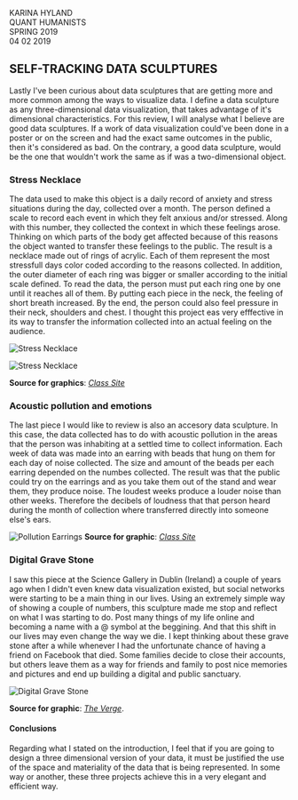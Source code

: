 KARINA HYLAND <br>
QUANT HUMANISTS <br>
SPRING 2019 <br> 
04 02 2019

## SELF-TRACKING DATA SCULPTURES
 
Lastly I've been curious about data sculptures that are getting more and more common among the ways to visualize data. I define a data sculpture as any three-dimensional data visualization, that takes advantage of it's dimensional characteristics. For this review, I will analyse what I believe are good data sculptures. If a work of data visualization could've been done in a poster or on the screen and had the exact same outcomes in the public, then it's considered as bad. On the contrary, a good data sculpture, would be the one that wouldn't work the same as if was a two-dimensional object.

### Stress Necklace

The data used to make this object is a daily record of anxiety and stress situations during the day, collected over a month. The person defined a scale to record each event in which they felt anxious and/or stressed. Along with this number, they collected the context in which these feelings arose. Thinking on which parts of the body get affected because of this reasons the object wanted to transfer these feelings to the public. The result is a necklace made out of rings of acrylic. Each of them represent the most stressfull days color coded according to the reasons collected. In addition, the outer diameter of each ring was bigger or smaller according to the initial scale defined. To read the data, the person must put each ring one by one until it reaches all of them. By putting each piece in the neck, the feeling of short breath increased. By the end, the person could also feel pressure in their neck, shoulders and chest. I thought this project eas very efffective in its way to transfer the information collected into an actual feeling on the audience. 

![Stress Necklace](http://clases.diatomea.co/RepDatos_15/wp-content/uploads/2016/09/Captura-de-pantalla-2016-09-19-a-las-9.24.21-p.m.-e1474331235652.png)

![Stress Necklace](http://clases.diatomea.co/RepDatos_15/wp-content/uploads/2016/10/WhatsApp-Image-2016-10-27-at-16.30.26-768x432.jpeg)

**Source for graphics**: [_Class Site_](http://clases.diatomea.co/RepDatos_15/)

### Acoustic pollution and emotions

The last piece I would like to review is also an accesory data sculpture. In this case, the data collected has to do with acoustic pollution in the areas that the person was inhabiting at a settled time to collect information. Each week of data was made into an earring with beads that hung on them for each day of noise collected. The size and amount of the beads per each earring depended on the numbes collected. The result was that the public could try on the earrings and as you take them out of the stand and wear them, they produce noise. The loudest weeks produce a louder noise than other weeks. Therefore the decibels of loudness that that person heard during the month of collection where transferred directly into someone else's ears. 

![Pollution Earrings](http://clases.diatomea.co/RepDatos_15/wp-content/uploads/2016/10/IMG_7868-1024x683.jpg)
**Source for graphic**: [_Class Site_](http://clases.diatomea.co/RepDatos_15/)


### Digital Grave Stone

I saw this piece at the Science Gallery in Dublin (Ireland) a couple of years ago when I didn't even knew data visualization existed, but social networks were starting to be a main thing in our lives. Using an extremely simple way of showing a couple of numbers, this sculpture made me stop and reflect on what I was starting to do. Post many things of my life online and becoming a name with a @ symbol at the beggining. And that this shift in our lives may even change the way we die. I kept thinking about these grave stone after a while whenever I had the unfortunate chance of having a friend on Facebook that died. Some families decide to close their accounts, but others leave them as a way for friends and family to post nice memories and pictures and end up building a digital and public sanctuary. 

![Digital Grave Stone](https://cdn.vox-cdn.com/thumbor/yGngLtPhg95ov_1cLP_dQXhbj2c=/0x79:1024x762/1820x1213/filters:focal(0x79:1024x762):format(webp)/cdn.vox-cdn.com/uploads/chorus_image/image/45751552/B90E_ohIQAAmsV8.0.0.jpg)

**Source for graphic**: [_The Verge_](https://www.theverge.com/2015/2/23/8089933/quantified-self-after-death-gravestone).

#### Conclusions
Regarding what I stated on the introduction, I feel that if you are going to design a three dimensional version of your data, it must be justified the use of the space and materiality of the data that is being represented. In some way or another, these three projects achieve this in a very elegant and efficient way. 




